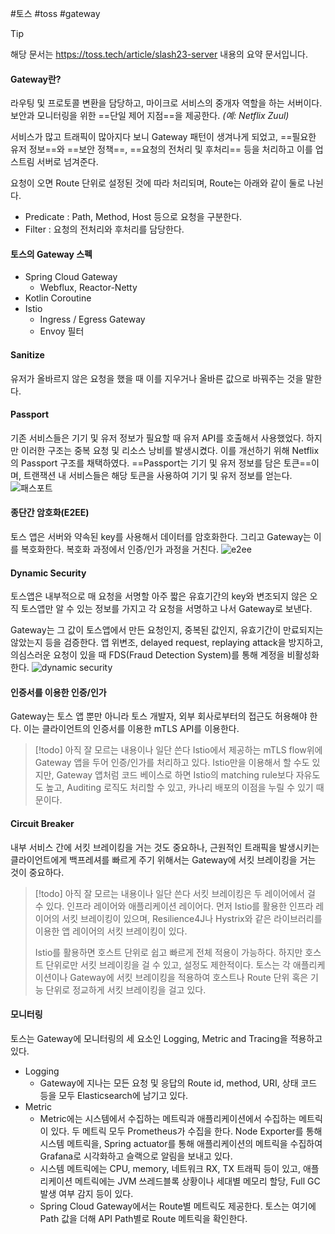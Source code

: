 #토스 #toss #gateway 

> [!tip]
> 해당 문서는 https://toss.tech/article/slash23-server 내용의 요약 문서입니다.

#### Gateway란?
라우팅 및 프로토콜 변환을 담당하고, 마이크로 서비스의 중개자 역할을 하는 서버이다. 보안과 모니터링을 위한 ==단일 제어 지점==을 제공한다. *(예: Netflix Zuul)*

서비스가 많고 트래픽이 많아지다 보니 Gateway 패턴이 생겨나게 되었고, ==필요한 유저 정보==와 ==보안 정책==, ==요청의 전처리 및 후처리== 등을 처리하고 이를 업스트림 서버로 넘겨준다.

요청이 오면 Route 단위로 설정된 것에 따라 처리되며, Route는 아래와 같이 둘로 나뉜다.
- Predicate : Path, Method, Host 등으로 요청을 구분한다.
- Filter : 요청의 전처리와 후처리를 담당한다.

#### 토스의 Gateway 스펙
- Spring Cloud Gateway
	- Webflux, Reactor-Netty
- Kotlin Coroutine
- Istio
	- Ingress / Egress Gateway
	- Envoy 필터

#### Sanitize
유저가 올바르지 않은 요청을 했을 때 이를 지우거나 올바른 값으로 바꿔주는 것을 말한다.

#### Passport
기존 서비스들은 기기 및 유저 정보가 필요할 때 유저 API를 호출해서 사용했었다. 하지만 이러한 구조는 중복 요청 및 리소스 낭비를 발생시켰다. 이를 개선하기 위해 Netflix의 Passport 구조를 채택하였다. ==Passport는 기기 및 유저 정보를 담은 토큰==이며, 트랜잭션 내 서비스들은 해당 토큰을 사용하여 기기 및 유저 정보를 얻는다.
![패스포트](toss_passport.jpg)

#### 종단간 암호화(E2EE)
토스 앱은 서버와 약속된 key를 사용해서 데이터를 암호화한다. 그리고 Gateway는 이를 복호화한다. 복호화 과정에서 인증/인가 과정을 거친다. 
![e2ee](e2ee.jpg)

#### Dynamic Security
토스앱은 내부적으로 매 요청을 서명할 아주 짧은 유효기간의 key와 변조되지 않은 오직 토스앱만 알 수 있는 정보를 가지고 각 요청을 서명하고 나서 Gateway로 보낸다.

Gateway는 그 값이 토스앱에서 만든 요청인지, 중복된 값인지, 유효기간이 만료되지는 않았는지 등을 검증한다. 앱 위변조, delayed request, replaying attack을 방지하고, 의심스러운 요청이 있을 때 FDS(Fraud Detection System)를 통해 계정을 비활성화한다.
![dynamic security](dynamic_security.jpg)

#### 인증서를 이용한 인증/인가
Gateway는 토스 앱 뿐만 아니라 토스 개발자, 외부 회사로부터의 접근도 허용해야 한다. 이는 클라이언트의 인증서를 이용한 mTLS API를 이용한다.

> [!todo] 아직 잘 모르는 내용이나 일단 쓴다
> Istio에서 제공하는 mTLS flow위에 Gateway 앱을 두어 인증/인가를 처리하고 있다. Istio만을 이용해서 할 수도 있지만, Gateway 앱처럼 코드 베이스로 하면 Istio의 matching rule보다 자유도도 높고, Auditing 로직도 처리할 수 있고, 카나리 배포의 이점을 누릴 수 있기 때문이다.

#### Circuit Breaker
내부 서비스 간에 서킷 브레이킹을 거는 것도 중요하나, 근원적인 트래픽을 발생시키는 클라이언트에게 백프레셔를 빠르게 주기 위해서는 Gateway에 서킷 브레이킹을 거는 것이 중요하다. 

> [!todo] 아직 잘 모르는 내용이나 일단 쓴다
> 서킷 브레이킹은 두 레이어에서 걸 수 있다. 인프라 레이어와 애플리케이션 레이어다. 먼저 Istio를 활용한 인프라 레이어의 서킷 브레이킹이 있으며, Resilience4J나 Hystrix와 같은 라이브러리를 이용한 앱 레이어의 서킷 브레이킹이 있다.
> 
> Istio를 활용하면 호스트 단위로 쉽고 빠르게 전체 적용이 가능하다. 하지만 호스트 단위로만 서킷 브레이킹을 걸 수 있고, 설정도 제한적이다. 토스는 각 애플리케이션이나 Gateway에 서킷 브레이킹을 적용하여 호스트나 Route 단위 혹은 기능 단위로 정교하게 서킷 브레이킹을 걸고 있다.

#### 모니터링
토스는 Gateway에 모니터링의 세 요소인 Logging, Metric and Tracing을 적용하고 있다. 

- Logging
	- Gateway에 지나는 모든 요청 및 응답의 Route id, method, URI, 상태 코드 등을 모두 Elasticsearch에 남기고 있다. 
- Metric
	- Metric에는 시스템에서 수집하는 메트릭과 애플리케이션에서 수집하는 메트릭이 있다. 두 메트릭 모두 Prometheus가 수집을 한다. Node Exporter를 통해 시스템 메트릭을, Spring actuator를 통해 애플리케이션의 메트릭을 수집하여 Grafana로 시각화하고 슬랙으로 알림을 보내고 있다.
	- 시스템 메트릭에는 CPU, memory, 네트워크 RX, TX 트래픽 등이 있고, 애플리케이션 메트릭에는 JVM 쓰레드블록 상황이나 세대별 메모리 할당, Full GC 발생 여부 감지 등이 있다.
	- Spring Cloud Gateway에서는 Route별 메트릭도 제공한다. 토스는 여기에 Path 값을 더해 API Path별로 Route 메트릭을 확인한다.